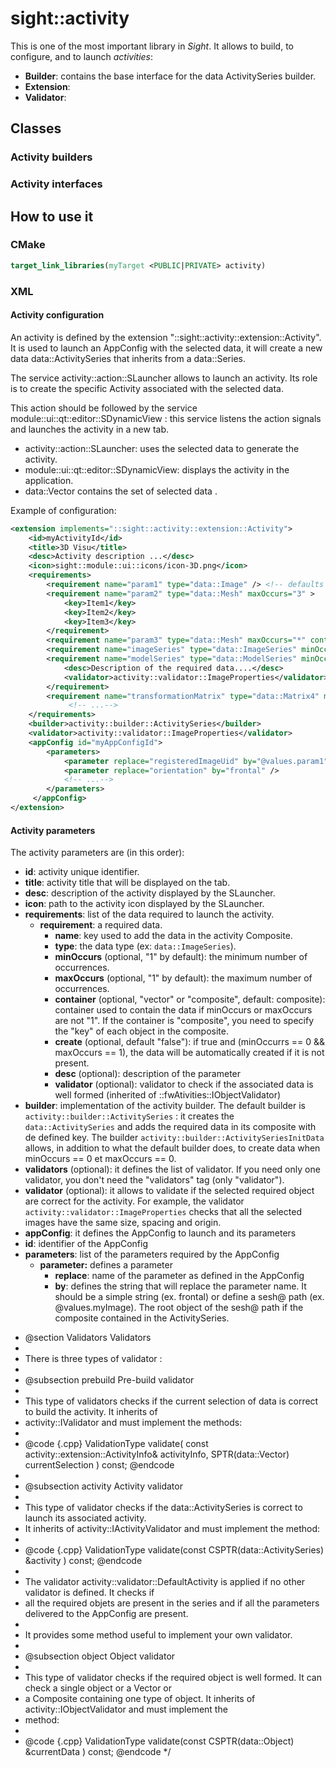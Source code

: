 # sight::activity

This is one of the most important library in _Sight_. It allows to build, to configure, and to launch _activities_:

- **Builder**: contains the base interface for the data ActivitySeries builder.
- **Extension**: 
- **Validator**: 

## Classes

### Activity builders

### Activity interfaces

## How to use it

### CMake

```cmake
target_link_libraries(myTarget <PUBLIC|PRIVATE> activity)
```

### XML

#### Activity configuration

An activity is defined by the extension "::sight::activity::extension::Activity". It is used to launch an
AppConfig with the selected data, it will create a new data data::ActivitySeries that inherits from a
data::Series.

The service activity::action::SLauncher allows to launch an activity. Its role is to create the specific
Activity associated with the selected data.

This action should be followed by the service module::ui::qt::editor::SDynamicView : this service listens the action
signals and launches the activity in a new tab.

- activity::action::SLauncher: uses the selected data to generate the activity.
- module::ui::qt::editor::SDynamicView: displays the activity in the application.
- data::Vector contains the set of selected data .
 
Example of configuration:

```xml
<extension implements="::sight::activity::extension::Activity">
    <id>myActivityId</id>
    <title>3D Visu</title>
    <desc>Activity description ...</desc>
    <icon>sight::module::ui::icons/icon-3D.png</icon>
    <requirements>
        <requirement name="param1" type="data::Image" /> <!-- defaults : minOccurs = 1, maxOccurs = 1-->
        <requirement name="param2" type="data::Mesh" maxOccurs="3" >
            <key>Item1</key>
            <key>Item2</key>
            <key>Item3</key>
        </requirement>
        <requirement name="param3" type="data::Mesh" maxOccurs="*" container="vector" />
        <requirement name="imageSeries" type="data::ImageSeries" minOccurs="0" maxOccurs="2" />
        <requirement name="modelSeries" type="data::ModelSeries" minOccurs="1" maxOccurs="1">
            <desc>Description of the required data....</desc>
            <validator>activity::validator::ImageProperties</validator>
        </requirement>
        <requirement name="transformationMatrix" type="data::Matrix4" minOccurs="0" maxOccurs="1" create="true" />
             <!-- ...-->
    </requirements>
    <builder>activity::builder::ActivitySeries</builder>
    <validator>activity::validator::ImageProperties</validator>
    <appConfig id="myAppConfigId">
        <parameters>
            <parameter replace="registeredImageUid" by="@values.param1" />
            <parameter replace="orientation" by="frontal" />
            <!-- ...-->
        </parameters>
     </appConfig>
</extension>
```

#### Activity parameters

The activity parameters are (in this order):
- **id**: activity unique identifier.
- **title**: activity title that will be displayed on the tab.
- **desc**: description of the activity displayed by the SLauncher.
- **icon**: path to the activity icon displayed by the SLauncher.
- **requirements**: list of the data required to launch the activity.
  - **requirement**: a required data.
    - **name**: key used to add the data in the activity Composite.
    - **type**: the data type (ex: ``data::ImageSeries``).
    - **minOccurs** (optional, "1" by default): the minimum number of occurrences.
    - **maxOccurs** (optional, "1" by default): the maximum number of occurrences.
    - **container** (optional, "vector" or "composite", default: composite): container used to contain the data if minOccurs or
            maxOccurs are not   "1". If the container is "composite", you need to specify the "key" of each object in the composite.
    - **create** (optional, default "false"): if true and (minOccurrs == 0 && maxOccurs == 1), the data will be automatically 
            created if it is not present.
    - **desc** (optional): description of the parameter
    - **validator** (optional): validator to check if the associated data is well formed (inherited of ::fwAtivities::IObjectValidator)
- **builder**: implementation of the activity builder. The default builder is ``activity::builder::ActivitySeries`` : it creates the
        ``data::ActivitySeries`` and adds the required data in its composite with de defined key.
        The builder ``activity::builder::ActivitySeriesInitData`` allows, in addition to what the default builder
        does, to create data when minOccurs == 0 et maxOccurs == 0.
- **validators** (optional): it defines the list of validator. If you need only one validator, you don't need the "validators"
        tag (only "validator").
- **validator** (optional): it allows to validate if the selected required object are correct for the activity.
        For example, the validator ``activity::validator::ImageProperties`` checks that all the selected images
        have the same size, spacing and origin.
- **appConfig**: it defines the AppConfig to launch and its parameters
- **id**: identifier of the AppConfig
- **parameters**: list of the parameters required by the AppConfig
  - **parameter:** defines a parameter
    - **replace**: name of the parameter as defined in the AppConfig
    - **by**: defines the string that will replace the parameter name. It should be a simple string (ex.
            frontal) or define a sesh@ path (ex. @values.myImage). The root object of the sesh@ path if the
            composite contained in the ActivitySeries.

 * @section Validators Validators
 *
 * There is three types of validator :
 *
 * @subsection prebuild Pre-build validator
 *
 * This type of validators checks if the current selection of data is correct to build the activity. It inherits of
 * activity::IValidator and must implement the methods:
 *
 * @code {.cpp}
   ValidationType validate(
           const activity::extension::ActivityInfo& activityInfo,
           SPTR(data::Vector) currentSelection ) const;
   @endcode
 *
 * @subsection activity Activity validator
 *
 * This type of validator checks if the data::ActivitySeries is correct to launch its associated activity.
 * It inherits of activity::IActivityValidator and must implement the method:
 *
 * @code {.cpp}
   ValidationType validate(const CSPTR(data::ActivitySeries) &activity ) const;
   @endcode
 *
 * The validator activity::validator::DefaultActivity is applied if no other validator is defined. It checks if
 * all the required objets are present in the series and if all the parameters delivered to the AppConfig are present.
 *
 * It provides some method useful to implement your own validator.
 *
 * @subsection object Object validator
 *
 * This type of validator checks if the required object is well formed. It can check a single object or a Vector or
 * a Composite containing one type of object. It inherits of activity::IObjectValidator and must implement the
 * method:
 *
 * @code {.cpp}
   ValidationType validate(const CSPTR(data::Object) &currentData ) const;
   @endcode
 */